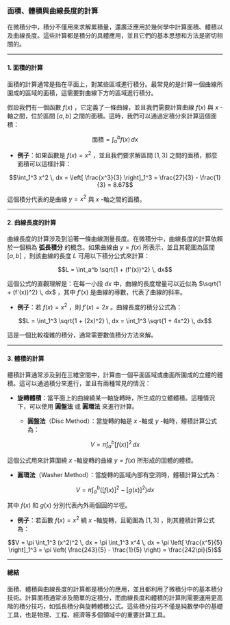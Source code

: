 ### **面積、體積與曲線長度的計算**

在微積分中，積分不僅用來求解累積量，還廣泛應用於幾何學中計算面積、體積以及曲線長度。這些計算都是積分的具體應用，並且它們的基本思想和方法是密切相關的。

---

#### **1. 面積的計算**

面積的計算通常是指在平面上，對某些區域進行積分。最常見的是計算一個曲線所圍成的區域的面積，這需要對曲線下方的區域進行積分。

假設我們有一個函數  $`f(x)`$ ，它定義了一條曲線，並且我們需要計算曲線  $`f(x)`$  與  $`x`$ -軸之間，位於區間  $`[a, b]`$  之間的面積。這時，我們可以通過定積分來計算這個面積：


```math
\text{面積} = \int_a^b f(x) \, dx
```


- **例子**：如果函數是  $`f(x) = x^2`$ ，並且我們要求解區間  $`[1, 3]`$  之間的面積，那麼面積可以這樣計算：


```math
\int_1^3 x^2 \, dx = \left[ \frac{x^3}{3} \right]_1^3 = \frac{27}{3} - \frac{1}{3} = 8.67
```


這個積分代表的是曲線  $`y = x^2`$  與  $`x`$ -軸之間的面積。

---

#### **2. 曲線長度的計算**

曲線長度的計算涉及到沿著一條曲線測量長度。在微積分中，曲線長度的計算依賴於一個稱為 **弧長積分** 的概念。如果曲線由  $`y = f(x)`$  所表示，並且其範圍為區間  $`[a, b]`$ ，則該曲線的長度  $`L`$  可用以下積分公式來計算：


```math
L = \int_a^b \sqrt{1 + (f'(x))^2} \, dx
```


這個公式的直觀理解是：在每一小段  $`dx`$  中，曲線的長度增量可以近似為  $`\sqrt{1 + (f'(x))^2} \, dx`$ ，其中  $`f'(x)`$  是曲線的導數，代表了曲線的斜率。

- **例子**：若  $`f(x) = x^2`$ ，則  $`f'(x) = 2x`$ 。曲線長度的積分公式為：


```math
L = \int_1^3 \sqrt{1 + (2x)^2} \, dx = \int_1^3 \sqrt{1 + 4x^2} \, dx
```


這是一個比較複雜的積分，通常需要數值積分方法來解。

---

#### **3. 體積的計算**

體積計算通常涉及到在三維空間中，計算由一個平面區域或曲面所圍成的立體的體積。這可以通過積分來進行，並且有兩種常見的情況：

- **旋轉體積**：當平面上的曲線繞某一軸旋轉時，所生成的立體體積。這種情況下，可以使用 **圓盤法** 或 **圓環法** 來進行計算。

  - **圓盤法**（Disc Method）：當旋轉的軸是  $`x`$ -軸或  $`y`$ -軸時，體積計算公式為：

  
```math
V = \pi \int_a^b [f(x)]^2 \, dx
```


  這個公式用來計算圍繞  $`x`$ -軸旋轉的曲線  $`y = f(x)`$  所形成的固體的體積。

  - **圓環法**（Washer Method）：當旋轉的區域內部有空洞時，體積計算公式為：

  
```math
V = \pi \int_a^b \left( [f(x)]^2 - [g(x)]^2 \right) dx
```


  其中  $`f(x)`$  和  $`g(x)`$  分別代表內外兩個圓的半徑。

- **例子**：若函數  $`f(x) = x^2`$  繞  $`x`$ -軸旋轉，且範圍為  $`[1, 3]`$ ，則其體積計算公式為：


```math
V = \pi \int_1^3 (x^2)^2 \, dx = \pi \int_1^3 x^4 \, dx = \pi \left[ \frac{x^5}{5} \right]_1^3 = \pi \left( \frac{243}{5} - \frac{1}{5} \right) = \frac{242\pi}{5}
```


---

#### **總結**

面積、體積與曲線長度的計算都是積分的應用，並且都利用了微積分中的基本積分技術。計算面積通常涉及簡單的定積分，而曲線長度和體積的計算則需要運用更高階的積分技巧，如弧長積分與旋轉體積公式。這些積分技巧不僅是純數學中的基礎工具，也是物理、工程、經濟等多個領域中的重要計算工具。
